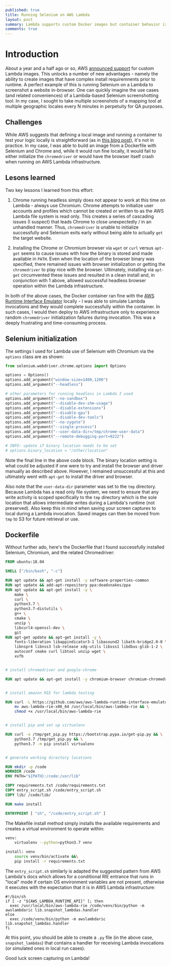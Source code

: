 ```yaml
---
published: true
title: Running Selenium on AWS Lambda
layout: post
summary: Lambda supports custom Docker images but container behavior is inconsistent on AWS infra
comments: true
---
```


# Introduction

About a year and a half ago or so, AWS [announced support](https://aws.amazon.com/blogs/aws/new-for-aws-lambda-container-image-support/) for custom Lambda images. This unlocks a number of new advantages - namely the ability to create images that have complex install requiremnents prior to runtime. A perfect example of this is running Selenium on a Lambda to screenshot a website in-browser. One can quickly imagine the use cases (and related conveniences) of a Lambda-based Selenium screenshotting tool. In my case, I sought to take multiple screenshots of a mapping tool at multiple geographic locales every N minutes in perpetuity for QA purposes.

## Challenges

While AWS suggests that defining a local image and running a container to test your logic locally is straightforward (as in [this blog post](https://docs.aws.amazon.com/lambda/latest/dg/images-create.html)), it's not in practice. In my case, I was able to build an image from a Dockerfile with Selenium and Chrome and, while it would run fine locally, it would fail to either initialize the `chromedriver` or would have the browser itself crash when running on AWS Lambda infrastructure.

## Lesons learned

Two key lessons I learned from this effort:

1. Chrome running headless simply does not appear to work at this time on Lambda - always use Chromium. Chrome attempts to initialize user accounts and profiles which cannot be created or written to as the AWS Lambda file system is read only. This creates a series of cascading issues (I suspect) that leads Chrome to close unexpectedly / in an unhandled manner. Thus, `chromedriver` is unable to initialize successfully and Selenium exits early without being able to actually `get` the target website.

2. Installing the Chrome or Chromium browser via `wget` or `curl` versus `apt-get` seems to cause issues with how the binary is stored and made available in `PATH`. Even when the location of the browser binary was specified, there remained issues with browser initialization or getting the `chromedriver` to play nice with the browser. Ultimately, installing via `apt-get` circumvented these issues and resulted in a clean install and, in conjunction with 1 above, allowed successful headless browser operation within the Lambda infrastructure.

In both of the above cases, the Docker container ran fine with the [AWS Runtime Interface Emulator](https://docs.aws.amazon.com/lambda/latest/dg/images-test.html#images-test-limitations) locally - I was able to simulate Lambda invocations and they would complete successfully within the container. In such cases, I would then deploy to AWS infrastructure only to experience random `chromedriver` initialization failures during invocation. This was a deeply frustrating and time-consuming process.

## Selenium initialization

The settings I used for Lambda use of Selenium with Chromium via the `options` class are as shown:

```python
from selenium.webdriver.chrome.options import Options

options = Options()
options.add_argument("window-size=1400,1200")
options.add_argument("--headless")

# other parameters for running headless in Lambda I used
options.add_argument("--no-sandbox")
options.add_argument("--disable-dev-shm-usage")
options.add_argument("--disable-extensions")
options.add_argument("--disable-gpu")
options.add_argument("--disable-dev-tools")
options.add_argument("--no-zygote")
options.add_argument("--single-process")
options.add_argument("--user-data-dir=/tmp/chrome-user-data")
options.add_argument("--remote-debugging-port=9222")

# INFO: update if binary location needs to be set
# options.binary_location = "/other/location"
```

Note the final line in the above code block. The binary location setting is what could be adjusted if one were to try and install the browser and driver manually as described above. However, I remained unsuccessful at this and ultimately went with `apt-get` to install the driver and browser.

Also note that the `user-data-dir` parameter was set to the `tmp` directory. Because Lambda has a read only file system, we need to ensure that any write activity is scoped specifically to the `tmp` directory which is the sole location that allows intermediate writes during a Lambda's runtime (not preserved). Also keep this in mind when saving your screen captures to local during a Lambda invocation. Saved images can then be moved from `tmp` to S3 for future retrieval or use.

## Dockerfile

Without further ado, here's the Dockerfile that I found successfully installed Selenium, Chromium, and the related Chromedriver:

```Dockerfile
FROM ubuntu:18.04

SHELL ["/bin/bash", "-c"]

RUN apt update && apt-get install -y software-properties-common
RUN apt update && add-apt-repository ppa:deadsnakes/ppa
RUN apt update && apt-get install -y \
    make \
    curl \
    python3.7 \
    python3.7-distutils \
    g++ \
    cmake \
    unzip \
    libcurl4-openssl-dev \
    git
RUN apt-get update && apt-get install -y \
    fonts-liberation libappindicator3-1 libasound2 libatk-bridge2.0-0 \
    libnspr4 libnss3 lsb-release xdg-utils libxss1 libdbus-glib-1-2 \
    autoconf cmake curl libtool unzip wget \
    xvfb


# install chromedriver and google-chrome

RUN apt update && apt-get install -y chromium-browser chromium-chromedriver


# install amazon RIE for lambda testing

RUN curl -L https://github.com/aws/aws-lambda-runtime-interface-emulator/releases/latest/download/aws-lambda-rie -o aws-lambda-rie-x86_64 && \
    mv aws-lambda-rie-x86_64 /usr/local/bin/aws-lambda-rie && \
    chmod +x /usr/local/bin/aws-lambda-rie


# install pip and set up virtualenv

RUN curl -o /tmp/get_pip.py https://bootstrap.pypa.io/get-pip.py && \
    python3.7 /tmp/get_pip.py && \
    python3.7 -m pip install virtualenv


# generate working directory locations

RUN mkdir -p /code
WORKDIR /code
ENV PATH="${PATH}:/code:/usr/lib"

COPY requirements.txt /code/requirements.txt
COPY entry_script.sh /code/entry_script.sh
COPY lib/ /code/lib/

RUN make install

ENTRYPOINT [ "sh", "/code/entry_script.sh" ]
```

The Makefile install method simply installs the available requirements and creates a virtual environment to operate within:

```bash
venv:
    virtualenv --python=python3.7 venv

install: venv
    source venv/bin/activate &&\
    pip install -r requirements.txt
```

The `entry_script.sh` similarly is adapted the suggested pattern from AWS Lambda's docs which allows for a conditional RIE entrance that runs in "local" mode if certain OS environment variables are not present, otherwise it executes with the expectation that it is in AWS Lambda infrastructure:

```
#!/bin/sh
if [ -z "${AWS_LAMBDA_RUNTIME_API}" ]; then
  exec /usr/local/bin/aws-lambda-rie /code/venv/bin/python -m awslambdaric lib.snapshot_lambdas.handler
else
  exec /code/venv/bin/python -m awslambdaric lib.snapshot_lambdas.handler
fi
```

At this point, you should be able to create a `.py` file (in the above case, `snapshot_lambdas`) that contains a handler for receiving Lambda invocations (or simulated ones in local run cases).

Good luck screen capturing on Lambda!